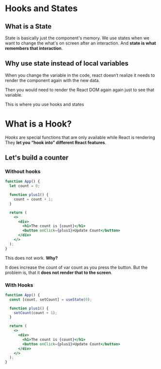 # Hooks and States

## What is a State

State is basically just the component's memory. We use states when we want to change the what's on screen after an interaction. And **state is what remembers that interaction**.

## Why use state instead of local variables

When you change the variable in the code, react doesn’t realize it needs to render the component again with the new data.

Then you would need to render the React DOM again again just to see that variable.

This is where you use hooks and states

# What is a Hook?

_Hooks_ are special functions that are only available while React is rendering They **let you “hook into” different React features**.

## Let's build a counter

### Without hooks

```jsx
function App() {
  let count = 0;

  function plus1() {
    count = count + 1;
  }

  return (
    <>
      <div>
        <h1>The count is {count}</h1>
        <button onClick={plus1}>Update Count</button>
      </div>
    </>
  );
}
```

This does not work. **Why?**

It does increase the count of var count as you press the button.
But the problem is, that it **does not render that to the screen**.

### With Hooks

```jsx
function App() {
  const [count, setCount] = useState(0);

  function plus1() {
    setCount(count + 1);
  }

  return (
    <>
      <div>
        <h1>The count is {count}</h1>
        <button onClick={plus1}>Update Count</button>
      </div>
    </>
  );
}
```
